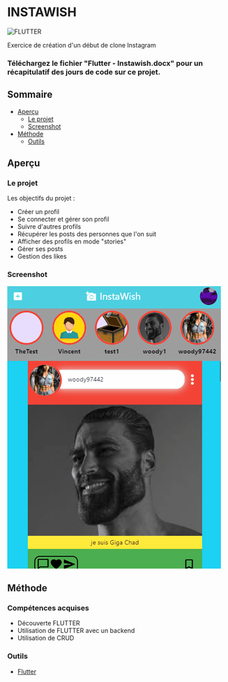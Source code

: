 # INSTAWISH

![FLUTTER](https://img.shields.io/badge/Flutter-02569B?style=for-the-badge&logo=flutter&logoColor=white)


Exercice de création d'un début de clone Instagram
### Téléchargez le fichier "Flutter - Instawish.docx" pour un récapitulatif des jours de code sur ce projet.

## Sommaire

- [Aperçu](#aperçu)
  - [Le projet](#le-projet)
  - [Screenshot](#screenshot)
- [Méthode](#méthode)
  - [Outils](#outils)

## Aperçu

### Le projet

Les objectifs du projet :

- Créer un profil
- Se connecter et gérer son profil
- Suivre d'autres profils
- Récupérer les posts des personnes que l'on suit
- Afficher des profils en mode "stories"
- Gérer ses posts
- Gestion des likes

### Screenshot

![screenshot](/Image3.gif)


## Méthode

### Compétences acquises

- Découverte FLUTTER
- Utilisation de FLUTTER avec un backend
- Utilisation de CRUD

### Outils

- [Flutter](https://flutter.dev/)
